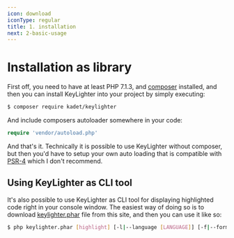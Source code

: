 ```yaml
---
icon: download
iconType: regular
title: 1. installation
next: 2-basic-usage
---
```


# Installation as library

First off, you need to have at least PHP 7.1.3, and [composer] installed, and then you can install
KeyLighter into your project by simply executing:

```bash
$ composer require kadet/keylighter
```

And include composers autoloader somewhere in your code:
```php
require 'vendor/autoload.php'
```

And that's it. Technically it is possible to use KeyLighter without composer,
but then you'd have to setup your own auto loading that is compatible with [PSR-4]
which I don't recommend.

## Using KeyLighter as CLI tool

It's also possible to use KeyLighter as CLI tool for displaying highlighted code right in your console window.
The easiest way of doing so is to download [keylighter.phar] file from this site, and then you can use it like so:

```bash
$ php keylighter.phar [highlight] [-l|--language [LANGUAGE]] [-f|--format [FORMAT]] [--] <file> <file2>...
```

[composer]: https://getcomposer.org/
[PSR-4]: http://www.php-fig.org/psr/psr-4/
[keylighter.phar]: http://keylighter.kadet.net/download/keylighter.phar